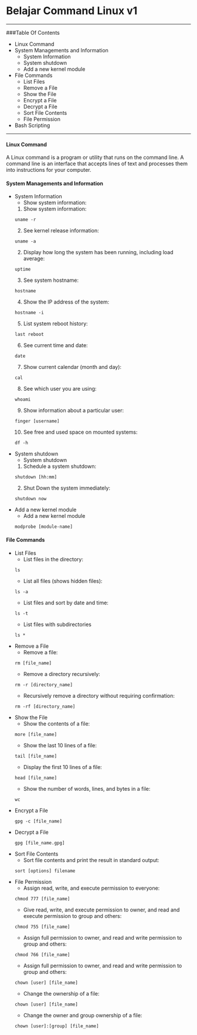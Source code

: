 # Belajar Command Linux v1
---
###Table Of Contents
- Linux Command
- System Managements and Information
  - System Information
  - System shutdown
  - Add a new kernel module
- File Commands
  - List Files
  - Remove a File
  - Show the File
  - Encrypt a File
  - Decrypt a File
  - Sort File Contents
  - File Permission
- Bash Scripting 
---
#### Linux Command
A Linux command is a program or utility that runs on the command line. A command line is an interface that accepts lines of text and processes them into instructions for your computer.
#### System Managements and Information
 - System Information
   - Show system information:
    1. Show system information:
   ```
   uname -r
   ```
    2. See kernel release information:
   ```
   uname -a
   ```
    2. Display how long the system has been running, including load average:
   ```
   uptime
   ```
    3. See system hostname:
   ```
   hostname
   ```
    4. Show the IP address of the system:
   ```
   hostname -i
   ```
    5. List system reboot history:
   ```
   last reboot
   ```
    6. See current time and date:
   ```
   date
   ```
    7. Show current calendar (month and day):
   ```
   cal
   ```
    8.  See which user you are using:
   ```
   whoami
   ```
    9. Show information about a particular user:
   ```
   finger [username]
   ```
    10. See free and used space on mounted systems:
   ```
   df -h
   ```
- System shutdown
   - System shutdown
   1. Schedule a system shutdown:
   ```
   shutdown [hh:mm]
   ```
   2. Shut Down the system immediately:
   ```
   shutdown now
   ```
- Add a new kernel module
   - Add a new kernel module
   ```
   modprobe [module-name]
   ```
#### File Commands
- List Files
  - List files in the directory:
  ```
  ls
  ```  
  - List all files (shows hidden files):
  ```
  ls -a 
  ``` 
  - List files and sort by date and time:
  ```
  ls -t
  ``` 
  - List files with subdirectories
  ```
  ls *
  ``` 
- Remove a File
  - Remove a file:
  ```
  rm [file_name]
  ```  
  - Remove a directory recursively:
  ```
  rm -r [directory_name]
  ``` 
  - Recursively remove a directory without requiring confirmation:
  ```
  rm -rf [directory_name]
  ``` 
- Show the File
  - Show the contents of a file:
  ```
  more [file_name]
  ```
  - Show the last 10 lines of a file:
  ```
  tail [file_name]
  ```
  - Display the first 10 lines of a file:
  ```
  head [file_name]
  ```
  - Show the number of words, lines, and bytes in a file:
  ```
  wc
  ```     
- Encrypt a File
  ```
  gpg -c [file_name]
  ``` 
- Decrypt a File
  ```
  gpg [file_name.gpg]
  ``` 
- Sort File Contents
  - Sort file contents and print the result in standard output:
  ```
  sort [options] filename
  ```  
- File Permission
  - Assign read, write, and execute permission to everyone:
  ```
  chmod 777 [file_name]
  ``` 
  - Give read, write, and execute permission to owner, and read and execute permission to group and others:
  ```
  chmod 755 [file_name]
  ``` 
  - Assign full permission to owner, and read and write permission to group and others:
  ```
  chmod 766 [file_name]
  ``` 
  - Assign full permission to owner, and read and write permission to group and others:
  ```
  chown [user] [file_name]
  ``` 
  - Change the ownership of a file:
  ```
  chown [user] [file_name]
  ``` 
  - Change the owner and group ownership of a file:
  ```
  chown [user]:[group] [file_name]
  ```  










